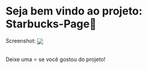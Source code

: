 <h1>Seja bem vindo ao projeto: Starbucks-Page👋</h1>

Screenshot:
<img align="center" src="https://user-images.githubusercontent.com/81832526/135204134-88b0d89d-7cbc-4edb-936e-89c9ab725ecb.png">
##
Deixe uma ⭐️ se você gostou do projeto!

 
